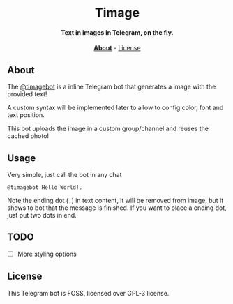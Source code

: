 <div align=center>

# Timage

#### Text in images in Telegram, on the fly.

**[About](#about)** - [License](#license)

</div>

## About

The [@timagebot](https://timagebot.t.me) is a inline Telegram bot that generates
a image with the provided text!

A custom syntax will be implemented later to allow to config color, font and
text position.

This bot uploads the image in a custom group/channel and reuses the cached photo!

## Usage

Very simple, just call the bot in any chat

```text
@timagebot Hello World!.
```

Note the ending dot (`.`) in text content, it will be removed from image, but
it shows to bot that the message is finished. If you want to place a ending dot,
just put two dots in end.

## TODO

- [ ] More styling options

## License

This Telegram bot is FOSS, licensed over GPL-3 license.
